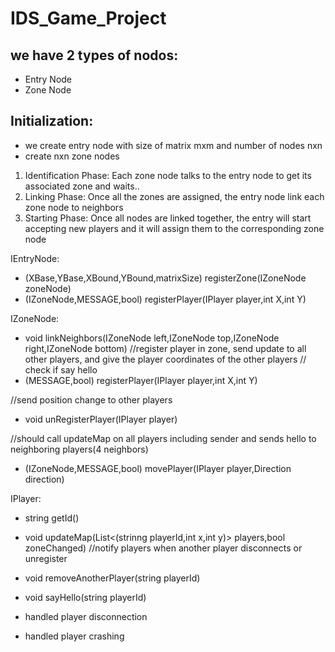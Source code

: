 # IDS_Game_Project


## we have 2 types of nodos:
- Entry Node 
- Zone Node

## Initialization:

- we create entry node with size of matrix mxm and number of nodes nxn
- create nxn zone nodes
1. Identification Phase: Each zone node talks to the entry node to get its associated zone and waits..
2. Linking Phase: Once all the zones are assigned, the entry node link each zone node to neighbors 
3. Starting Phase: Once all nodes are linked together, the entry will start accepting new players and it will 
    assign them to the corresponding zone node

IEntryNode: 
- (XBase,YBase,XBound,YBound,matrixSize) registerZone(IZoneNode zoneNode)
- (IZoneNode,MESSAGE,bool) registerPlayer(IPlayer player,int X,int Y)

IZoneNode:
- void linkNeighbors(IZoneNode left,IZoneNode top,IZoneNode right,IZoneNode bottom)
//register player in zone, send update to all other players, and give the player coordinates of the other players
// check if say hello
- (MESSAGE,bool) registerPlayer(IPlayer player,int X,int Y)

//send position change to other players
- void unRegisterPlayer(IPlayer player)

//should call updateMap on all players including sender and sends hello to neighboring players(4 neighbors)
- (IZoneNode,MESSAGE,bool) movePlayer(IPlayer player,Direction direction) 

IPlayer:
- string getId()

- void updateMap(List<(strinng playerId,int x,int y)> players,bool zoneChanged)
//notify players when another player disconnects or unregister
- void removeAnotherPlayer(string playerId)
- void sayHello(string playerId)


- handled player disconnection
- handled player crashing
